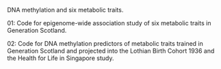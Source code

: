 DNA methylation and six metabolic traits.

01: Code for epigenome-wide association study of six metabolic traits in Generation Scotland. 

02: Code for DNA methylation predictors of metabolic traits trained in Generation Scotland and projected into the Lothian Birth Cohort 1936 and the Health for Life in Singapore study. 
